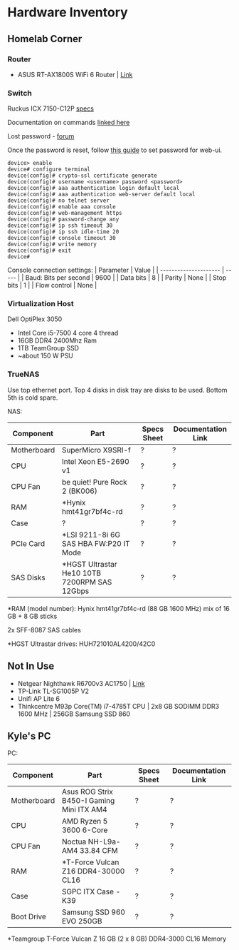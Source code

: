 # Hardware Inventory

## Homelab Corner

### Router

- ASUS RT-AX1800S WiFi 6 Router | [Link](https://www.asus.com/networking-iot-servers/wifi-routers/asus-wifi-routers/rt-ax1800s/techspec/)


### Switch

Ruckus ICX 7150-C12P [specs](https://www.commscope.com/product-type/enterprise-networking/ethernet-switches/itemicx7150-c12p/)

Documentation on commands [linked here](https://docs.ruckuswireless.com/fastiron/08.0.50/fastiron-08050-commandref/GUID-0FCE99FF-A5E5-4A6F-88D6-60740D7965D6-homepage.html)

Lost password - [forum](https://community.ruckuswireless.com/t5/RUCKUS-Support-for-Lennar-Homes/ICX-7150-Login-Issue-after-Factory-Reset-and-quot-no-password/m-p/52814)

Once the password is reset, follow [this guide](https://docs.commscope.com/en-US/bundle/icx-quickstart/page/GUID-3AD21FAD-D8BF-49FF-BBF3-5620F197E322.html) to set password for web-ui.

```serial
device> enable
device# configure terminal
device(config)# crypto-ssl certificate generate
device(config)# username <username> password <password>
device(config)# aaa authentication login default local
device(config)# aaa authentication web-server default local
device(config)# no telnet server
device(config)# enable aaa console
device(config)# web-management https
device(config)# password-change any
device(config)# ip ssh timeout 30
device(config)# ip ssh idle-time 20
device(config)# console timeout 30
device(config)# write memory
device(config)# exit
device#
```

Console connection settings:
| Parameter             | Value |
| --------------------- | ----- |
| Baud: Bits per second | 9600  |
| Data bits             | 8     |
| Parity                | None  |
| Stop bits             | 1     |
| Flow control          | None  |

### Virtualization Host

Dell OptiPlex 3050

- Intel Core i5-7500 4 core 4 thread
- 16GB DDR4 2400Mhz Ram
- 1TB TeamGroup SSD
- ~about 150 W PSU

### TrueNAS

Use top ethernet port. Top 4 disks in disk tray are disks to be used. Bottom 5th is cold spare.

NAS:

| Component   | Part                                         | Specs Sheet | Documentation Link |
| ----------- | -------------------------------------------- | ----------- | ------------------ |
| Motherboard | SuperMicro X9SRI-f                           | ?           | ?                  |
| CPU         | Intel Xeon E5-2690 v1                        | ?           | ?                  |
| CPU Fan     | be quiet! Pure Rock 2 (BK006)                | ?           | ?                  |
| RAM         | *Hynix hmt41gr7bf4c-rd                       | ?           | ?                  |
| Case        | ?                                            | ?           | ?                  |
| PCIe Card   | *LSI 9211-8i 6G SAS HBA FW:P20 IT Mode       | ?           | ?                  |
| SAS Disks   | *HGST Ultrastar He10 10TB 7200RPM SAS 12Gbps | ?           | ?                  |

*RAM (model number): Hynix hmt41gr7bf4c-rd (88 GB 1600 MHz) mix of 16 GB + 8 GB sticks
 
2x SFF-8087 SAS cables

*HGST Ultrastar drives: HUH721010AL4200/42C0

## Not In Use

- Netgear Nighthawk R6700v3 AC1750 | [Link](https://www.netgear.com/home/wifi/routers/r6700/)
- TP-Link TL-SG1005P V2
- Unifi AP Lite 6
- Thinkcentre M93p Core(TM) i7-4785T CPU | 2x8 GB SODIMM DDR3 1600 MHz | 256GB Samsung SSD 860

## Kyle's PC

PC:

| Component   | Part                                      | Specs Sheet | Documentation Link |
| ----------- | ----------------------------------------- | ----------- | ------------------ |
| Motherboard | Asus ROG Strix B450-I Gaming Mini ITX AM4 | ?           | ?                  |
| CPU         | AMD Ryzen 5 3600 6-Core                   | ?           | ?                  |
| CPU Fan     | Noctua NH-L9a-AM4 33.84 CFM               | ?           | ?                  |
| RAM         | *T-Force Vulcan Z16 DDR4-30000 CL16       | ?           | ?                  |
| Case        | SGPC ITX Case - K39                       | ?           | ?                  |
| Boot Drive  | Samsung SSD 960 EVO 250GB                 | ?           | ?                  |

*Teamgroup T-Force Vulcan Z 16 GB (2 x 8 GB) DDR4-3000 CL16 Memory